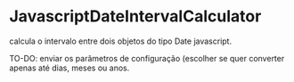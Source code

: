 # JavascriptDateIntervalCalculator
calcula o intervalo entre dois objetos do tipo Date javascript.

TO-DO: enviar os parâmetros de configuração (escolher se quer converter apenas até dias, meses ou anos.
